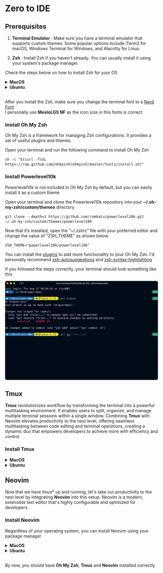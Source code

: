 # Zero to IDE

## Prerequisites
1. **Terminal Emulator** : Make sure you have a terminal emulator that supports custom themes. Some popular options include iTerm2 for macOS, Windows Terminal for Windows, and Alacritty for Linux.

2. **Zsh** : Install Zsh if you haven't already. You can usually install it using your system's package manager.

Check the  steps below on how to install Zsh for your OS

<details>

<summary>
<b> MacOS </b>
</summary>

You can use [Homebrew](https://brew.sh) to install **zsh** in MacOS by running

```
brew install zsh
```

After Zsh is installed, you can set it as your default shell by running 

```
chsh -s /usr/local/bin/zsh
```

Close and reopen your Terminal to start using Zsh as your default shell

</details>




<details>

<summary>
<b> Ubuntu </b>
</summary>

Open a terminal on your Ubuntu machine and run the following command to install Zsh using the package manager

```
sudo apt install zsh
```

After Zsh is installed, you can set it as your default shell by running 

```
chsh -s $(which zsh)
```

Close and reopen your Terminal to start using Zsh as your default shell

</details>

<br>

After you install the Zsh, make sure you change the terminal font to a [Nerd Font](https://www.nerdfonts.com) <br>
I personally use **MesloLGS NF** as the icon size in this fonts is correct

### Install Oh My Zsh
Oh My Zsh is a framework for managing Zsh configurations. It provides a set of useful plugins and themes. 

Open your terminal and run the following command to install Oh My Zsh

```
sh -c "$(curl -fsSL https://raw.github.com/ohmyzsh/ohmyzsh/master/tools/install.sh)"
```

### Install Powerlevel10k
Powerlevel10k is not included in Oh My Zsh by default, but you can easily install it as a custom theme

Open your terminal and clone the Powerlevel10k repository into your **~/.oh-my-zsh/custom/themes** directory

```
git clone --depth=1 https://github.com/romkatv/powerlevel10k.git ~/.oh-my-zsh/custom/themes/powerlevel10k
```

Now that it’s installed, open the ”~/.zshrc” file with your preferred editor and change the value of “ZSH_THEME” as shown below

```
ZSH_THEME="powerlevel10k/powerlevel10k"
```

You can install the [plugins](https://github.com/ohmyzsh/ohmyzsh/wiki/Plugins) to add more functionality to your Oh My Zsh. I'd personally recommend [zsh-autosuggestions](https://github.com/zsh-users/zsh-autosuggestions/blob/master/INSTALL.md) and [zsh-syntax-highlighting](https://github.com/zsh-users/zsh-syntax-highlighting/blob/master/INSTALL.md) 


If you followed the steps correctly, your terminal should look something like this

![Oh My Zsh + powerlevel10k Terminal Image](./assets/images/terminal.png)

## Tmux
**Tmux** revolutionizes workflow by transforming the terminal into a powerful multitasking environment. It enables users to split, organize, and manage multiple terminal sessions within a single window. Combining **Tmux** with Neovim elevates productivity to the next level, offering seamless multitasking between code editing and terminal operations, creating a dynamic duo that empowers developers to achieve more with efficiency and control.

### Install Tmux

<details>
<summary> <b> MacOS </b> </summary>

You can use [Homebrew](https://brew.sh) to install **tmux** in MacOS by running 

```
brew install tmux
```
</details>


<details>
<summary> <b> Ubuntu </b> </summary>

Open a terminal on your Ubuntu machine and run the following command to install tmux using the package manager

```
sudo apt install tmux
```
</details>


## Neovim
Now that we have *tmux** up and running, let's take our productivity to the next level by integrating **Neovim** into this setup. Neovim is a modern, extensible text editor that's highly configurable and optimized for developers.

### Install Neovim

Regardless of your operating system, you can install Neovim using your package manager

<details>
<summary> <b> MacOS </b> </summary>

On MacOS, use Homebrew. Open your terminal and run

```
brew install tmux
```
</details>


<details>
<summary> <b> Ubuntu </b> </summary>

On your Ubuntu machine. Open your terminal and run

```
sudo apt install tmux
```
</details>

<br>

By now, you should have **Oh My Zsh**, **Tmux** and **Neovim** installed correctly





